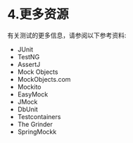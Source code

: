 # 4.更多资源

有关测试的更多信息，请参阅以下参考资料:

- JUnit
- TestNG
- AssertJ
- Mock Objects
- MockObjects.com
- Mockito
- EasyMock
- JMock
- DbUnit
- Testcontainers
- The Grinder
- SpringMockk
